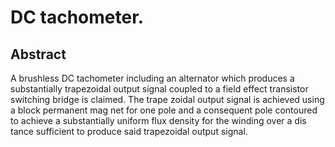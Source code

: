 # DC tachometer.

## Abstract
A brushless DC tachometer including an alternator which produces a substantially trapezoidal output signal coupled to a field effect transistor switching bridge is claimed. The trape zoidal output signal is achieved using a block permanent mag net for one pole and a consequent pole contoured to achieve a substantially uniform flux density for the winding over a dis tance sufficient to produce said trapezoidal output signal.
